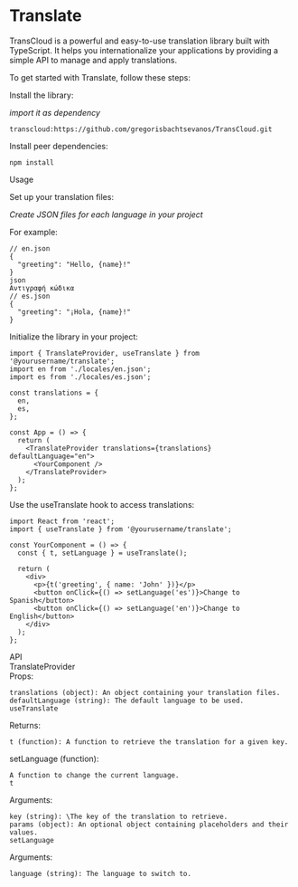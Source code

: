 # Translate
TransCloud is a powerful and easy-to-use translation library built with TypeScript. It helps you internationalize your applications by providing a simple API to manage and apply translations.

To get started with Translate, follow these steps:

Install the library:

*import it as dependency*
```
transcloud:https://github.com/gregorisbachtsevanos/TransCloud.git
```
Install peer dependencies:

```
npm install
```
Usage

Set up your translation files:

*Create JSON files for each language in your project*

For example:

```
// en.json
{
  "greeting": "Hello, {name}!"
}
json
Αντιγραφή κώδικα
// es.json
{
  "greeting": "¡Hola, {name}!"
}
```
Initialize the library in your project:

```
import { TranslateProvider, useTranslate } from '@yourusername/translate';
import en from './locales/en.json';
import es from './locales/es.json';

const translations = {
  en,
  es,
};

const App = () => {
  return (
    <TranslateProvider translations={translations} defaultLanguage="en">
      <YourComponent />
    </TranslateProvider>
  );
};
```
Use the useTranslate hook to access translations:

```
import React from 'react';
import { useTranslate } from '@yourusername/translate';

const YourComponent = () => {
  const { t, setLanguage } = useTranslate();

  return (
    <div>
      <p>{t('greeting', { name: 'John' })}</p>
      <button onClick={() => setLanguage('es')}>Change to Spanish</button>
      <button onClick={() => setLanguage('en')}>Change to English</button>
    </div>
  );
};
```
API\
TranslateProvider\
Props:
```
translations (object): An object containing your translation files.
defaultLanguage (string): The default language to be used.
useTranslate
```
Returns:
```
t (function): A function to retrieve the translation for a given key.
```
setLanguage (function):
```
A function to change the current language.
t
```
Arguments:
```
key (string): \The key of the translation to retrieve.
params (object): An optional object containing placeholders and their values.
setLanguage
```
Arguments:
```
language (string): The language to switch to.
```
